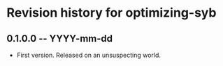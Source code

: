 # Revision history for optimizing-syb

## 0.1.0.0 -- YYYY-mm-dd

* First version. Released on an unsuspecting world.

